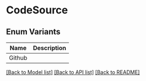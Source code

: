 # CodeSource

## Enum Variants

| Name | Description |
|---- | -----|
| Github |  |

[[Back to Model list]](../README.md#documentation-for-models) [[Back to API list]](../README.md#documentation-for-api-endpoints) [[Back to README]](../README.md)


